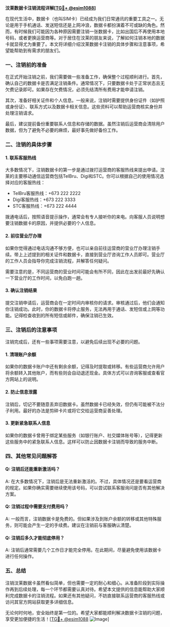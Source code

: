 **汶莱数据卡注销流程详解[[TG💪+ @esim1088](https://t.me/s/esim1088)]**

在现代生活中，数据卡（也叫SIM卡）已经成为我们日常通讯的重要工具之一。无论是用于手机通话、发送短信还是上网冲浪，数据卡都扮演着不可或缺的角色。然而，有时候我们可能因为各种原因需要注销一张数据卡，比如出国后不再使用本地号码，或者更换运营商等。对于居住在汶莱的朋友来说，了解如何注销本地的数据卡就显得尤为重要了。本文将详细介绍汶莱数据卡注销的具体步骤和注意事项，希望能帮助到有需求的朋友们。

### 一、注销前的准备

在正式开始注销之前，我们需要做一些准备工作，确保整个过程顺利进行。首先，确认自己的数据卡是否满足注销条件。通常情况下，只要数据卡处于正常状态且无欠费记录即可。如果存在欠费情况，必须先结清所有费用才能申请注销。

其次，准备好相关证件和个人信息。一般来说，注销时需要提供身份证件（如护照或身份证）、联系方式以及数据卡相关信息。这些资料可以帮助运营商核实身份并处理注销请求。

最后，建议提前备份重要联系人信息和存储的数据。虽然注销后运营商会清除用户数据，但为了避免不必要的麻烦，最好事先做好备份工作。

### 二、注销的具体步骤

#### 1. 联系客服热线

大多数情况下，注销数据卡的第一步是通过拨打运营商的客服热线来提出申请。汶莱的主要移动通信运营商包括TelBru、Digi和STC。你可以根据自己的使用情况选择对应的客服热线：

- TelBru客服热线：+673 222 2222
- Digi客服热线：+673 222 3333
- STC客服热线：+673 222 4444

拨通电话后，按照语音提示操作，通常会有专人接听你的来电。向客服人员说明想要注销数据卡的原因，并提供必要的个人信息。

#### 2. 前往营业厅办理

如果你觉得通过电话沟通不够方便，也可以亲自前往运营商的营业厅办理注销手续。带上上述提到的相关证件和数据卡，直接到营业厅咨询工作人员即可。营业厅的工作人员会指导你完成注销流程，并解答任何疑问。

需要注意的是，不同运营商的营业时间可能会有所不同，因此在出发前最好先确认一下营业厅的工作时间，以免白跑一趟。

#### 3. 确认注销结果

提交注销申请后，运营商会在一定时间内审核你的请求。审核通过后，他们会通知你注销成功。此时，你的数据卡将停止服务，无法再用于通话、发短信或上网等功能。记得检查收到的所有短信或邮件，确保注销已生效。

### 三、注销后的注意事项

注销完成后，还有一些事项需要注意，以避免后续出现不必要的问题。

#### 1. 清理账户余额

如果你的数据卡账户中还有剩余余额，记得及时提取或转移。有些运营商允许用户将余额转入其他账户，而有些则会自动退还现金。具体方式可以咨询客服或查看官方网站上的说明。

#### 2. 防止信息泄露

注销后，切记不要随意丢弃旧数据卡。虽然数据卡已经失效，但仍有可能被不法分子利用。最好的办法是剪碎卡片或将它交给运营商妥善处理。

#### 3. 更新紧急联系人信息

如果你的数据卡曾用于绑定某些服务（如银行账户、社交媒体账号等），记得更新这些服务中的紧急联系人信息。这样可以防止因数据卡注销而导致的服务中断。

### 四、其他常见问题解答

#### Q: 注销后还能重新激活吗？
A: 在大多数情况下，注销后是无法重新激活的。不过，具体情况还是要看运营商的规定。如果你确实需要继续使用该号码，可以尝试联系客服询问是否有其他解决方案。

#### Q: 注销过程中需要支付费用吗？
A: 一般而言，注销数据卡是免费的。但如果涉及到账户余额的转移或其他特殊服务，则可能会产生一定的手续费。建议在注销前与客服确认清楚。

#### Q: 注销后多久才能彻底停用？
A: 注销后通常需要几个工作日才能完全停用。在此期间，尽量避免使用该数据卡进行任何操作。

### 五、总结

注销汶莱数据卡虽然看似简单，但也需要一定的耐心和细心。从准备阶段到实际操作再到后续处理，每一个环节都需要认真对待。希望本文提供的信息能帮助大家顺利完成数据卡的注销流程。如果还有其他疑问，不妨直接联系运营商的客服热线或访问其官方网站获取更多详细信息。

无论何时何地，安全始终是第一位的。希望大家都能顺利解决数据卡注销的问题，享受更加便捷的生活！[[TG💪+ @esim1088](https://t.me/s/esim1088) ![Image](https://i.postimg.cc/4NQfJmqS/Snipaste-2025-05-13-00-14-12.png)]